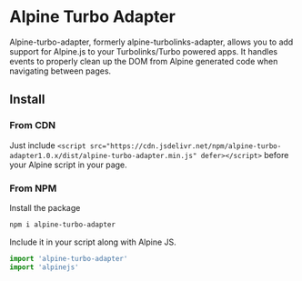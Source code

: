 # Alpine Turbo Adapter

Alpine-turbo-adapter, formerly alpine-turbolinks-adapter, allows you to add support for Alpine.js to your Turbolinks/Turbo powered apps.
It handles events to properly clean up the DOM from Alpine generated code when navigating between pages.

## Install

### From CDN
Just include `<script src="https://cdn.jsdelivr.net/npm/alpine-turbo-adapter1.0.x/dist/alpine-turbo-adapter.min.js" defer></script>` before your Alpine script in your page.

### From NPM
 Install the package
```bash
npm i alpine-turbo-adapter
```
Include it in your script along with Alpine JS.
```javascript
import 'alpine-turbo-adapter'
import 'alpinejs'
```
